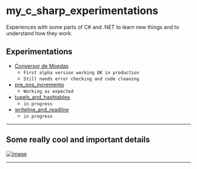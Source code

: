 # my_c_sharp_experimentations

Experiences with some parts of C# and .NET to learn new things and to understand how they work.

## Experimentations
- [Conversor de Moedas](./ConversorMoedas)
  - `First alpha version working OK in production`
  - `Still needs error checking and code cleaning`
- [pre_pos_incremento](./pre_pos_incremento)
  - `Working as expected` 
- [tupels_and_hashtables](./tuples_and_hashtables)
  - `in progress` 
- [writeline_and_readline](./writeline_and_readline)
  - `in progress` 
-------------------------------------

## Some really cool and important details
[![image](https://user-images.githubusercontent.com/81485964/175793780-54001342-71a0-498b-bdc0-2d8390b4f332.png)](https://docs.microsoft.com/en-us/dotnet/csharp/programming-guide/classes-and-structs/access-modifiers)

-------------------------------------
